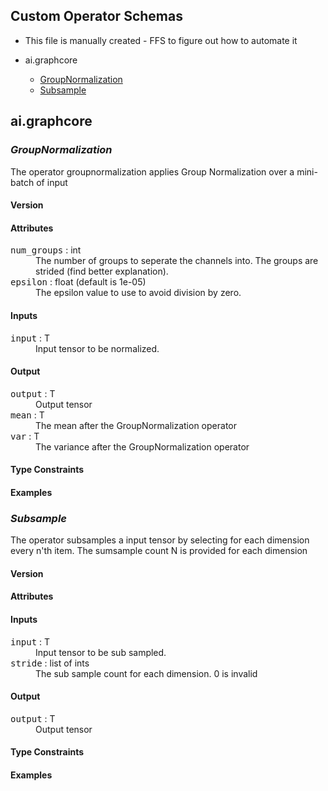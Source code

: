 ## Custom Operator Schemas
* This file is manually created - FFS to figure out how to automate it

* ai.graphcore
  * <a href="#GroupNormalization">GroupNormalization</a>
  * <a href="#Subsample">Subsample</a>


## ai.graphcore


### <a name="GroupNormalization"></a><a name="groupnormalization">***GroupNormalization***</a>

  The operator groupnormalization applies Group Normalization over a mini-batch of input

#### Version

#### Attributes

<dl>
<dt><tt>num_groups</tt> : int</dt>
<dd>The number of groups to seperate the channels into. The groups are strided (find better explanation).</dd>
<dt><tt>epsilon</tt> : float (default is 1e-05) </dt>
<dd>The epsilon value to use to avoid division by zero.</dd>
</dl>


#### Inputs

<dl>
<dt><tt>input</tt> : T</dt>
<dd>Input tensor to be normalized.</dd>
</dl>

#### Output

<dl>
<dt><tt>output</tt> : T</dt>
<dd>Output tensor</dd>
<dt><tt>mean</tt> : T</dt>
<dd>The mean after the GroupNormalization operator</dd>
<dt><tt>var</tt> : T</dt>
<dd>The variance after the GroupNormalization operator</dd>
</dl>

#### Type Constraints

#### Examples

### <a name="Subsample"></a><a name="subsample">***Subsample***</a>

  The operator subsamples a input tensor by selecting for each dimension every n'th item.
  The sumsample count N is provided for each dimension

#### Version

#### Attributes

#### Inputs

<dl>
<dt><tt>input</tt> : T</dt>
<dd>Input tensor to be sub sampled.</dd>
<dt><tt>stride</tt> : list of ints</dt>
<dd>The sub sample count for each dimension. 0 is invalid</dd>
</dl>

#### Output

<dl>
<dt><tt>output</tt> : T</dt>
<dd>Output tensor</dd>
</dl>

#### Type Constraints

#### Examples
